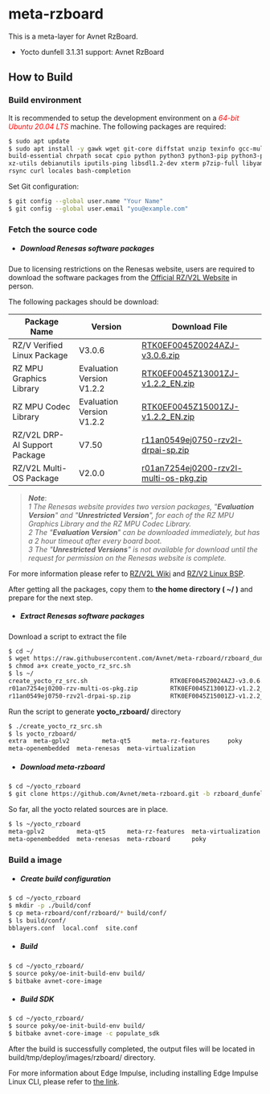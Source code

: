 # meta-rzboard

This is a meta-layer for Avnet RzBoard.

- Yocto dunfell 3.1.31 support:  Avnet RzBoard



## How to Build


### Build environment

It is recommended to setup the development environment on a *<font color=red>64-bit Ubuntu 20.04 LTS</font>* machine.
The following packages are required:

```bash
$ sudo apt update
$ sudo apt install -y gawk wget git-core diffstat unzip texinfo gcc-multilib \
build-essential chrpath socat cpio python python3 python3-pip python3-pexpect \
xz-utils debianutils iputils-ping libsdl1.2-dev xterm p7zip-full libyaml-dev \
rsync curl locales bash-completion
```

Set Git configuration:

```bash
$ git config --global user.name "Your Name"
$ git config --global user.email "you@example.com"
```



### Fetch the source code

* ##### **Download Renesas software packages**

Due to licensing restrictions on the Renesas website, users are required to download the software packages from the [Official RZ/V2L Website](https://www.renesas.com/us/en/products/microcontrollers-microprocessors/rz-mpus/rzv2l-general-purpose-microprocessor-equipped-renesas-original-ai-accelerator-drp-ai-12ghz-dual) in person.

The following packages should be download:

| Package Name                  | Version                    | Download File                               |
| ----------------------------- | -------------------------- | ------------------------------------------- |
| RZ/V Verified Linux Package   | V3.0.6            | [RTK0EF0045Z0024AZJ-v3.0.6.zip](https://www.renesas.com/en/document/swo/rzv-verified-linux-package-v306rtk0ef0045z0024azj-v306zip?r=1628526) |
| RZ MPU Graphics Library       | Evaluation Version V1.2.2 | [RTK0EF0045Z13001ZJ-v1.2.2_EN.zip](https://www.renesas.com/us/en/document/swo/rz-mpu-graphics-library-evaluation-version-v122-rzg2l-rzg2lc-and-rzv2l-rtk0ef0045z13001zj-v122xxzip?language=en&r=1843541) |
| RZ MPU Codec Library          | Evaluation Version V1.2.2 | [RTK0EF0045Z15001ZJ-v1.2.2_EN.zip](https://www.renesas.com/us/en/document/swo/rz-mpu-video-codec-library-evaluation-version-v122-rzg2l-and-rzv2l-rtk0ef0045z15001zj-v122xxzip?language=en&r=1844066) |
| RZ/V2L DRP-AI Support Package | V7.50                     | [r11an0549ej0750-rzv2l-drpai-sp.zip](https://www.renesas.com/en/document/sws/rzv2l-drp-ai-support-package-version-750?r=1558356) |
| RZ/V2L Multi-OS Package       | V2.0.0                   | [r01an7254ej0200-rzv2l-multi-os-pkg.zip](https://www.renesas.com/en/document/sws/rzv-multi-os-package-v210?r=1570181) |

> ***Note***:   
> *1  The Renesas website provides two version packages, "**Evaluation Version**" and "**Unrestricted Version**", for each of the RZ MPU Graphics Library and the RZ MPU Codec Library.*  
> *2  The "**Evaluation Version**" can be downloaded immediately, but has a 2 hour timeout after every board boot.*   
> *3  The "**Unrestricted Versions**"  is not available for download until the request for permission on the Renesas website is complete.*


For more information please refer to [RZ/V2L Wiki](https://renesas.info/wiki/RZ-V/RZ-V2L_SMARC) and [RZ/V2 Linux BSP](https://renesas.info/wiki/RZ-G/RZ-G2_BSP).



After getting all the packages, copy them to **the home directory ( ~/ )** and prepare for the next step.

* ##### **Extract Renesas software packages**

Download a script to extract the file
```bash
$ cd ~/
$ wget https://raw.githubusercontent.com/Avnet/meta-rzboard/rzboard_dunfell_5.10.201/tools/create_yocto_rz_src.sh
$ chmod a+x create_yocto_rz_src.sh
$ ls ~/
create_yocto_rz_src.sh                       RTK0EF0045Z0024AZJ-v3.0.6.zip
r01an7254ej0200-rzv-multi-os-pkg.zip         RTK0EF0045Z13001ZJ-v1.2.2_EN.zip
r11an0549ej0750-rzv2l-drpai-sp.zip           RTK0EF0045Z15001ZJ-v1.2.2_EN.zip
```
Run the script to generate **yocto_rzboard/** directory
```bash
$ ./create_yocto_rz_src.sh
$ ls yocto_rzboard/
extra  meta-gplv2         meta-qt5      meta-rz-features     poky
meta-openembedded  meta-renesas  meta-virtualization      
```



* ##### **Download meta-rzboard**

```bash
$ cd ~/yocto_rzboard
$ git clone https://github.com/Avnet/meta-rzboard.git -b rzboard_dunfell_5.10.201
```

So far, all the yocto related sources are in place.

```bash
$ ls ~/yocto_rzboard
meta-gplv2         meta-qt5      meta-rz-features  meta-virtualization
meta-openembedded  meta-renesas  meta-rzboard      poky
```



### Build a image

*  ##### **Create build configuration**

```bash
$ cd ~/yocto_rzboard
$ mkdir -p ./build/conf
$ cp meta-rzboard/conf/rzboard/* build/conf/
$ ls build/conf/
bblayers.conf  local.conf  site.conf
```

*  ##### **Build**
```bash
$ cd ~/yocto_rzboard/
$ source poky/oe-init-build-env build/
$ bitbake avnet-core-image
```

*  ##### **Build SDK**
```bash
$ cd ~/yocto_rzboard/
$ source poky/oe-init-build-env build/
$ bitbake avnet-core-image -c populate_sdk
```

After the build is successfully completed, the output files will be located in build/tmp/deploy/images/rzboard/ directory.

For more information about Edge Impulse, including installing Edge Impulse Linux CLI, please refer to [the link](https://docs.edgeimpulse.com/docs/development-platforms/officially-supported-cpu-gpu-targets/renesas-rz-v2l).
